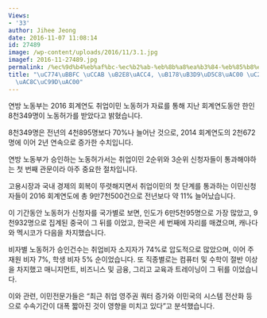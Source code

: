 ```yaml
---
Views:
- '33'
author: Jihee Jeong
date: 2016-11-07 11:08:14
id: 27489
image: /wp-content/uploads/2016/11/3.1.jpg
imagef: 2016-11-27489.jpg
permalink: /%ec%9d%b4%eb%af%bc-%ec%b2%ab-%eb%8b%a8%ea%b3%84-%eb%85%b8%eb%8f%99%ed%97%88%ea%b0%80-%ec%8a%b9%ec%9d%b8-%ed%81%ac%ea%b2%8c%ec%a6%9d%ea%b0%80/
title: "\uC774\uBBFC \uCCAB \uB2E8\uACC4, \uB178\uB3D9\uD5C8\uAC00 \uC2B9\uC778 \uD06C\
  \uAC8C\uC99D\uAC00"
---
```


연방 노동부는 2016 회계연도 취업이민 노동허가 자료를 통해 지난 회계연도동안 한인 8천349명이 노동허가를 받았다고 밝혔습니다.

8천349명은 전년의 4천895명보다 70%나 늘어난 것으로, 2014 회계연도의 2천672명에 이어 2년 연속으로 증가한 수치입니다.

연방 노동부가 승인하는 노동허가서는 취업이민 2순위와 3순위 신청자들이 통과해야하는 첫 번째 관문이라 아주 중요한 절차입니다.

고용시장과 국내 경제의 회복이 뚜렷해지면서 취업이민의 첫 단계를 통과하는 이민신청자들이 2016 회계연도에 총 9만7천500건으로 전년보다 약 11% 늘어났습니다.

이 기간동안 노동허가 신청자를 국가별로 보면, 인도가 6만5천95명으로 가장 많았고, 9천932명으로 집계된 중국이 그 뒤를 이었고, 한국은 세 번째에 자리를 매겼으며, 캐나다와 멕시코가 다음을 차지했습니다.

비자별 노동허가 승인건수는 취업비자 소지자가 74%로 압도적으로 많았으며, 이어 주재원 비자 7%, 학생 비자 5% 순이었습니다. 또 직종별로는 컴퓨터 및 수학이 절반 이상을 차지했고 매니지먼트, 비즈니스 및 금융, 그리고 교육과 트레이닝이 그 뒤를 이었습니다.

이와 관련, 이민전문가들은 “최근 취업 영주권 쿼터 증가와 이민국의 시스템 전산화 등으로 수속기간이 대폭 짧아진 것이 영향을 미치고 있다”고 분석했습니다.